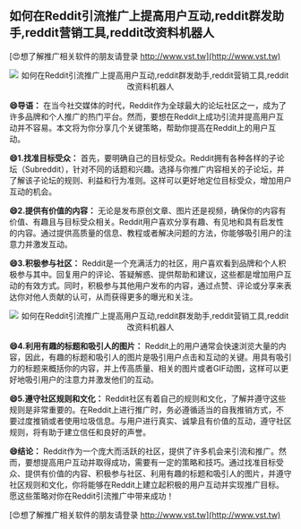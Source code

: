 ## **如何在Reddit引流推广上提高用户互动,reddit群发助手,reddit营销工具,reddit改资料机器人**

[😍想了解推广相关软件的朋友请登录 http://www.vst.tw](http://www.vst.tw)

 <center><img src="https://vst.tw/MP4/tuiguang/png/6.png" alt="如何在Reddit引流推广上提高用户互动,reddit群发助手,reddit营销工具,reddit改资料机器人"></center>

**😄导语：**
在当今社交媒体的时代，Reddit作为全球最大的论坛社区之一，成为了许多品牌和个人推广的热门平台。然而，要想在Reddit上成功引流并提高用户互动并不容易。本文将为你分享几个关键策略，帮助你提高在Reddit上的用户互动。

**😄1.找准目标受众：**
首先，要明确自己的目标受众。Reddit拥有各种各样的子论坛（Subreddit），针对不同的话题和兴趣。选择与你推广内容相关的子论坛，并了解该子论坛的规则、利益和行为准则。这样可以更好地定位目标受众，增加用户互动的机会。

**😄2.提供有价值的内容：**
无论是发布原创文章、图片还是视频，确保你的内容有价值、有趣且与目标受众相关。Reddit用户喜欢分享有趣、有见地和具有启发性的内容。通过提供高质量的信息、教程或者解决问题的方法，你能够吸引用户的注意力并激发互动。

**😄3.积极参与社区：**
Reddit是一个充满活力的社区，用户喜欢看到品牌和个人积极参与其中。回复用户的评论、答疑解惑、提供帮助和建议，这些都是增加用户互动的有效方式。同时，积极参与其他用户发布的内容，通过点赞、评论或分享来表达你对他人贡献的认可，从而获得更多的曝光和关注。

 <center><img src="https://vst.tw/MP4/tuiguang/png/7.png" alt="如何在Reddit引流推广上提高用户互动,reddit群发助手,reddit营销工具,reddit改资料机器人"></center>

**😄4.利用有趣的标题和吸引人的图片：**
Reddit上的用户通常会快速浏览大量的内容，因此，有趣的标题和吸引人的图片是吸引用户点击和互动的关键。用具有吸引力的标题来概括你的内容，并上传高质量、相关的图片或者GIF动图，这样可以更好地吸引用户的注意力并激发他们的互动。

**😄5.遵守社区规则和文化：**
Reddit社区有着自己的规则和文化，了解并遵守这些规则是非常重要的。在Reddit上进行推广时，务必遵循适当的自我推销方式，不要过度推销或者使用垃圾信息。与用户进行真实、诚挚且有价值的互动，遵守社区规则，将有助于建立信任和良好的声誉。

**😄结论：**
Reddit作为一个庞大而活跃的社区，提供了许多机会来引流和推广。然而，要想提高用户互动并取得成功，需要有一定的策略和技巧。通过找准目标受众、提供有价值的内容、积极参与社区、利用有趣的标题和吸引人的图片，并遵守社区规则和文化，你将能够在Reddit上建立起积极的用户互动并实现推广目标。愿这些策略对你在Reddit引流推广中带来成功！

[😍想了解推广相关软件的朋友请登录 http://www.vst.tw](http://www.vst.tw)



